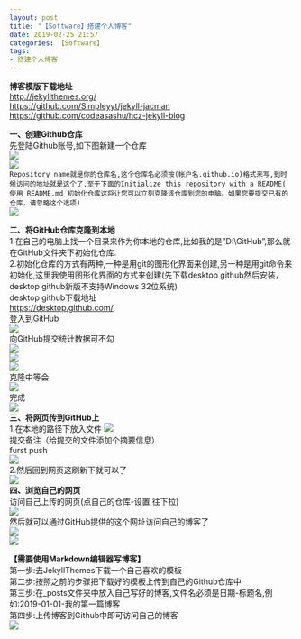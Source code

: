 ```yaml
---
layout: post
title: "【Software】搭建个人博客"
date: 2019-02-25 21:57
categories: 【Software】
tags:
- 搭建个人博客
---
```

**博客模版下载地址**  
<http://jekyllthemes.org/>  
<https://github.com/Simpleyyt/jekyll-jacman>  
<https://github.com/codeasashu/hcz-jekyll-blog>  

**一、创建Github仓库**  
先登陆Github账号,如下图新建一个仓库  
![](http://r.photo.store.qq.com/psb?/57f6398e-db93-428d-8871-6d2527ad188f/tmAY1*Uz4Bv*DCDMg1UA5prkQdNhvbSqzH8eGixu4KY!/o/dDYBAAAAAAAA&ek=1&kp=1&pt=0&bo=qwJsAasCbAEDEDU!&tl=1&su=044720545&tm=1553403600&sce=0-12-12&rf=2-9)  
![](http://r.photo.store.qq.com/psb?/57f6398e-db93-428d-8871-6d2527ad188f/Gwbkp2XqrxRugyLAEdRooXO7La.eGhpfI96OgryK66I!/o/dDYBAAAAAAAA&ek=1&kp=1&pt=0&bo=egJSAXoCUgEDEDU!&tl=1&su=028536049&tm=1553403600&sce=0-12-12&rf=2-9)  
`Repository name就是你的仓库名,这个仓库名必须按(帐户名.github.io)格式来写,到时候访问的地址就是这个了,至于下面的Initialize this repository with a README( 使用 README.md 初始化仓库这将让您可以立刻克隆该仓库到您的电脑。如果您要提交已有的仓库，请忽略这个选项)`  
![](http://r.photo.store.qq.com/psb?/57f6398e-db93-428d-8871-6d2527ad188f/qa0AWqGcOyEpRRovsf6vNPtYdYhTmPWtZvhdyobwfl8!/o/dL4AAAAAAAAA&ek=1&kp=1&pt=0&bo=VgXYAlYF2AIDIAU!&tl=1&su=021208833&tm=1553403600&sce=0-12-12&rf=2-9)  

**二、将GitHub仓库克隆到本地**  
1.在自己的电脑上找一个目录来作为你本地的仓库,比如我的是”D:\GitHub”,那么就在GitHub文件夹下初始化仓库.  
2.初始化仓库的方式有两种,一种是用git的图形化界面来创建,另一种是用git命令来初始化,这里我使用图形化界面的方式来创建(先下载desktop github然后安装，desktop github新版不支持Windows 32位系统)  
desktop github下载地址  
<https://desktop.github.com/>  
登入到GitHub  
![](http://r.photo.store.qq.com/psb?/57f6398e-db93-428d-8871-6d2527ad188f/vQMvgZ7pfIjDE.MzZsaGcfewu3JSXJO11eJF.nyvPHE!/o/dL8AAAAAAAAA&ek=1&kp=1&pt=0&bo=vwOVAr8DlQIDMBU!&tl=1&su=0182371809&tm=1553403600&sce=0-12-12&rf=2-9)  
向GitHub提交统计数据可不勾  
![](http://r.photo.store.qq.com/psb?/57f6398e-db93-428d-8871-6d2527ad188f/3eP6kBUk7CBSk6SLUf9CZycRKQBf7*5YJEzrxrbq2GI!/o/dFMBAAAAAAAA&ek=1&kp=1&pt=0&bo=wgOVAsIDlQIDMBU!&tl=1&su=0110439745&tm=1553403600&sce=0-12-12&rf=2-9)  
![](http://r.photo.store.qq.com/psb?/57f6398e-db93-428d-8871-6d2527ad188f/HSuIxscKJqTIjyvDtQQnbndT5ui030UeV17KKEkS3TU!/o/dMIAAAAAAAAA&ek=1&kp=1&pt=0&bo=VgXXAlYF1wIDEDU!&tl=1&su=017684945&tm=1553403600&sce=0-12-12&rf=2-9)  
![](http://r.photo.store.qq.com/psb?/57f6398e-db93-428d-8871-6d2527ad188f/rUJA*MjAXmz.RE.GTWNHsJ9HdRrej6ehuqEedjScIAU!/o/dDQBAAAAAAAA&ek=1&kp=1&pt=0&bo=8gSgAvIEoAIDIAU!&tl=1&su=0205845697&tm=1553403600&sce=0-12-12&rf=2-9)  
克隆中等会  
![](http://r.photo.store.qq.com/psb?/57f6398e-db93-428d-8871-6d2527ad188f/EWV5ilSfUz.*MBff6P*t6GbkoRYdM*WDjMZjJ*fRf8g!/o/dL8AAAAAAAAA&ek=1&kp=1&pt=0&bo=VgXYAlYF2AIDEDU!&tl=1&su=0159959169&tm=1553403600&sce=0-12-12&rf=2-9)  
完成  
![](http://r.photo.store.qq.com/psb?/57f6398e-db93-428d-8871-6d2527ad188f/H8bG5Ein8awOph0KkJsylp6qT8Q9XU9MqXj481JdISU!/o/dL8AAAAAAAAA&ek=1&kp=1&pt=0&bo=VgXUAlYF1AIDEDU!&tl=1&su=0230474961&tm=1553403600&sce=0-12-12&rf=2-9)  
**三、将网页传到GitHub上**  
1.在本地的路径下放入文件
![](http://r.photo.store.qq.com/psb?/57f6398e-db93-428d-8871-6d2527ad188f/CyAjfqukp1304o7bIVzBC.rOYddUrXSzAdM23JaVf2U!/o/dL8AAAAAAAAA&ek=1&kp=1&pt=0&bo=2gJcAtoCXAIDEDU!&tl=1&su=0263285937&tm=1553403600&sce=0-12-12&rf=2-9)  
提交备注（给提交的文件添加个摘要信息）  
furst push  
![](http://r.photo.store.qq.com/psb?/57f6398e-db93-428d-8871-6d2527ad188f/pvI3WikkaVH1QgeLzXMEPNVwyCZOTfNe2xhHQyXiqog!/o/dL8AAAAAAAAA&ek=1&kp=1&pt=0&bo=VgXYAlYF2AIDEDU!&tl=1&su=0129619153&tm=1553403600&sce=0-12-12&rf=2-9)  
2.然后回到网页这刷新下就可以了  
![](http://r.photo.store.qq.com/psb?/57f6398e-db93-428d-8871-6d2527ad188f/it7SSmFD0VZwvyDJFYtilXimfk*HRs8d50*T.d*sONM!/o/dDQBAAAAAAAA&ek=1&kp=1&pt=0&bo=VgXUAlYF1AIDEDU!&tl=1&su=0214101793&tm=1553403600&sce=0-12-12&rf=2-9)  
**四、浏览自己的网页**  
访问自己上传的网页(点自己的仓库-设置  往下拉)  
![](http://r.photo.store.qq.com/psb?/57f6398e-db93-428d-8871-6d2527ad188f/2dAtNdcTecMw7gPAjjeNzkxdCQcoWN3UMUZhe9HrjWg!/o/dL8AAAAAAAAA&ek=1&kp=1&pt=0&bo=8QOjAPEDowADEDU!&tl=1&su=0232018353&tm=1553403600&sce=0-12-12&rf=2-9)  
然后就可以通过GitHub提供的这个网址访问自己的博客了  
![](http://r.photo.store.qq.com/psb?/57f6398e-db93-428d-8871-6d2527ad188f/VJ0fICRzY43ZK591.anx8zfW3sMyNS7VLH0C4VtomAY!/o/dFQBAAAAAAAA&ek=1&kp=1&pt=0&bo=wAL7AMAC.wADEDU!&tl=1&su=0268041425&tm=1553403600&sce=0-12-12&rf=2-9)  
![](http://r.photo.store.qq.com/psb?/57f6398e-db93-428d-8871-6d2527ad188f/.DCDzaYjz8f17vCeRiWeAHcC33QOwk4l1K4fGbrk5ak!/o/dL4AAAAAAAAA&ek=1&kp=1&pt=0&bo=VgXaAlYF2gIDEDU!&tl=1&su=0166572849&tm=1553403600&sce=0-12-12&rf=2-9)  


**【需要使用Markdown编辑器写博客】**  
第一步:去JekyllThemes下载一个自己喜欢的模板  
第二步:按照之前的步骤把下载好的模板上传到自己的Github仓库中  
第三步:在_posts文件夹中放入自己写好的博客,文件名必须是日期-标题名,例如:2019-01-01-我的第一篇博客  
第四步:上传博客到Github中即可访问自己的博客  
![](http://r.photo.store.qq.com/psb?/57f6398e-db93-428d-8871-6d2527ad188f/dV0FGUcNRaFWFKAAsldsvxZ7wFjL93nalP5vWHUWa6c!/o/dLkAAAAAAAAA&ek=1&kp=1&pt=0&bo=2wO1AdsDtQEDEDU!&tl=1&su=0119672833&tm=1553403600&sce=0-12-12&rf=2-9)